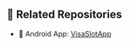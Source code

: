 ## 🔗 Related Repositories

- 📱 Android App: [VisaSlotApp](https://github.com/Sharvin27/VisaSlotAlarm)
